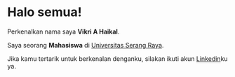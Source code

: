 # Halo semua! 

Perkenalkan nama saya **Vikri A Haikal**.<br>

Saya seorang **Mahasiswa** di [Universitas Serang Raya](https://unsera.ac.id/).<br>

Jika kamu tertarik untuk berkenalan denganku, silakan ikuti akun [Linkedin](www.linkedin.com/in/vikriahaikal)ku ya.
